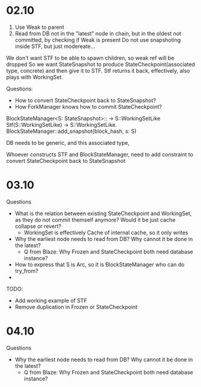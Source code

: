 
# 02.10

1. Use Weak to parent
2. Read from DB not in the "latest" node in chain,
     but in the oldest not committed, by checking if Weak<Parent> is present
    Do not use snapshoting inside STF, but just modereate...

We don't want STF to be able to spawn children, so weak ref will be dropped
So we want StateSnapshot to produce StateCheckpoint(associated type, concrete)
and then give it to STF. Stf returns it back, effectively, also plays with WorkingSet.

Questions:
  - How to convert StateCheckpoint back to StateSnapshot?
  - How ForkManager knows how to commit StateCheckpoint?

BlockStateManager<S: StateSnapshot>:: -> S::WorkingSetLike
Stf(S::WorkingSetLike) -> S::WorkingSetLike.
BlockStateManager::add_snapshot(block_hash, s: S)

DB needs to be generic, and this associated type,

Whoever constructs STF and BlockStateManager, need to add constraint to convert StateCheckpoint back to StateSnapshot


# 03.10


Questions

 - What is the relation between existing StateCheckpoint and WorkingSet, as they do not commit themself anymore? Would it be just cache collapse or revert?
   - WorkingSet is effectively Cache of internal cache, so it only writes
 - Why the earliest node needs to read from DB? Why cannot it be done in the latest?
   - Q from Blaze: Why Frozen and StateCheckpoint both need database instance?
 - How to express that S is Arc<payload>, so it is BlockStateManager who can do try_from?
 - 


TODO:
 - Add working example of STF
 - Remove duplication in Frozen or StateCheckpoint

# 04.10

Questions

- Why the earliest node needs to read from DB? Why cannot it be done in the latest?
    - Q from Blaze: Why Frozen and StateCheckpoint both need database instance?